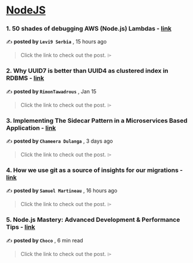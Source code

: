 
<h1><a href=https://medium.com/tag/nodejs/recommended target="_blank" rel="noopener noreferrer">NodeJS</a></h1>
<h3>1. 50 shades of debugging AWS (Node.js) Lambdas - <a href=https://medium.com/levi-niners-crafts/50-shades-of-debugging-aws-node-js-lambdas-49389523de50?source=tag_recommended_feed---------0-84----------nodejs----------51c2a6fa_947e_4070_9f15_bb96604017e2------- target="_blank" rel="noopener noreferrer">link</a></h3>

✍️ **posted by `Levi9 Serbia`** <date> , 15 hours ago</date>

<blockquote>Click the link to check out the post. ⌲</blockquote>

<h3>2. Why UUID7 is better than UUID4 as clustered index in RDBMS - <a href=https://medium.com/@rtawadrous/why-uuid7-is-better-than-uuid4-as-clustered-index-edb02bf70056?source=tag_recommended_feed---------1-107----------nodejs----------51c2a6fa_947e_4070_9f15_bb96604017e2------- target="_blank" rel="noopener noreferrer">link</a></h3>

✍️ **posted by `RimonTawadrous`** <date> , Jan 15</date>

<blockquote>Click the link to check out the post. ⌲</blockquote>

<h3>3. Implementing The Sidecar Pattern in a Microservices Based Application - <a href=https://medium.com/bitsrc/implementing-the-sidecar-pattern-in-nodejs-2ec3954fe9b6?source=tag_recommended_feed---------2-85----------nodejs----------51c2a6fa_947e_4070_9f15_bb96604017e2------- target="_blank" rel="noopener noreferrer">link</a></h3>

✍️ **posted by `Chameera Dulanga`** <date> , 3 days ago</date>

<blockquote>Click the link to check out the post. ⌲</blockquote>

<h3>4. How we use git as a source of insights for our migrations - <a href=https://medium.com/doctrine/how-we-use-git-as-a-source-of-insights-for-our-migrations-64dd19e5d3f6?source=tag_recommended_feed---------3-84----------nodejs----------51c2a6fa_947e_4070_9f15_bb96604017e2------- target="_blank" rel="noopener noreferrer">link</a></h3>

✍️ **posted by `Samuel Martineau`** <date> , 16 hours ago</date>

<blockquote>Click the link to check out the post. ⌲</blockquote>

<h3>5. Node.js Mastery: Advanced Development & Performance Tips - <a href=https://medium.com/@Choco23/node-js-mastery-advanced-development-performance-tips-da07355c1e8a?source=tag_recommended_feed---------4-107----------nodejs----------51c2a6fa_947e_4070_9f15_bb96604017e2------- target="_blank" rel="noopener noreferrer">link</a></h3>

✍️ **posted by `Choco`** <date> , 6 min read</date>

<blockquote>Click the link to check out the post. ⌲</blockquote>

